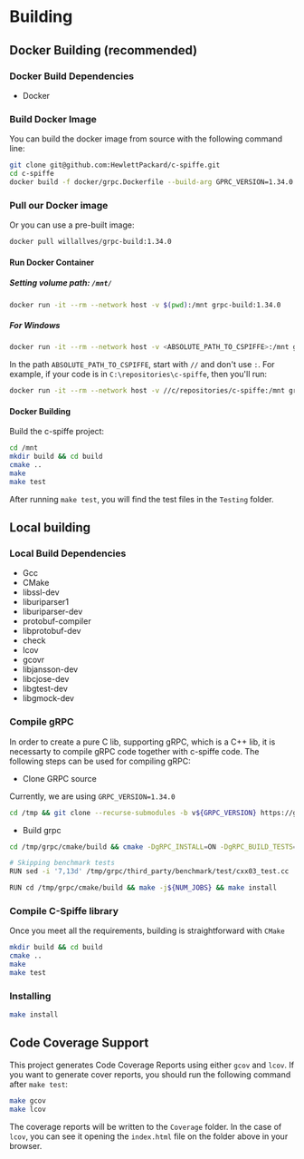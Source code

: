 # Building

## Docker Building (recommended)

### Docker Build Dependencies

* Docker

### Build Docker Image

You can build the docker image from source with the following command line:

```bash
git clone git@github.com:HewlettPackard/c-spiffe.git
cd c-spiffe
docker build -f docker/grpc.Dockerfile --build-arg GPRC_VERSION=1.34.0 --build-arg NUM_JOBS=8 --tag grpc-build:1.34.0 .
```

### Pull our Docker image

Or you can use a pre-built image:

````bash
docker pull willallves/grpc-build:1.34.0
````

#### Run Docker Container

##### Setting volume path: `/mnt/`

```bash
docker run -it --rm --network host -v $(pwd):/mnt grpc-build:1.34.0
```

##### For Windows

```bash
docker run -it --rm --network host -v <ABSOLUTE_PATH_TO_CSPIFFE>:/mnt grpc-build:1.34.0
```

In the path `ABSOLUTE_PATH_TO_CSPIFFE`, start with `//` and don't use `:`. For example, if your code is in `C:\repositories\c-spiffe`, then you'll run:

```bash
docker run -it --rm --network host -v //c/repositories/c-spiffe:/mnt grpc-build:1.34.0
```

#### Docker Building

Build the c-spiffe project:

```bash
cd /mnt
mkdir build && cd build
cmake ..
make
make test
```

After running `make test`, you will find the test files in the `Testing` folder.

## Local building

### Local Build Dependencies

* Gcc
* CMake
* libssl-dev
* liburiparser1
* liburiparser-dev
* protobuf-compiler
* libprotobuf-dev
* check
* lcov
* gcovr
* libjansson-dev
* libcjose-dev
* libgtest-dev
* libgmock-dev

### Compile gRPC

In order to create a pure C lib, supporting gRPC, which is a C++ lib, it is necessarty to compile gRPC code together with c-spiffe code. The following steps can be used for compiling gRPC:

* Clone GRPC source

Currently, we are using `GRPC_VERSION=1.34.0`

```bash
cd /tmp && git clone --recurse-submodules -b v${GRPC_VERSION} https://github.com/grpc/grpc
```

* Build grpc

```bash
cd /tmp/grpc/cmake/build && cmake -DgRPC_INSTALL=ON -DgRPC_BUILD_TESTS=ON ../..

# Skipping benchmark tests
RUN sed -i '7,13d' /tmp/grpc/third_party/benchmark/test/cxx03_test.cc 

RUN cd /tmp/grpc/cmake/build && make -j${NUM_JOBS} && make install
```

### Compile C-Spiffe library

Once you meet all the requirements, building is straightforward with `CMake`

```bash
mkdir build && cd build
cmake ..
make
make test
```

### Installing

```bash
make install
```

## Code Coverage Support

This project generates Code Coverage Reports using either `gcov` and `lcov`.
If you want to generate cover reports, you should run the following command after `make test`:

```bash
make gcov
make lcov
```

The coverage reports will be written to the `Coverage` folder. In the case of `lcov`, you
can see it opening the `index.html` file on the folder above in your browser.
